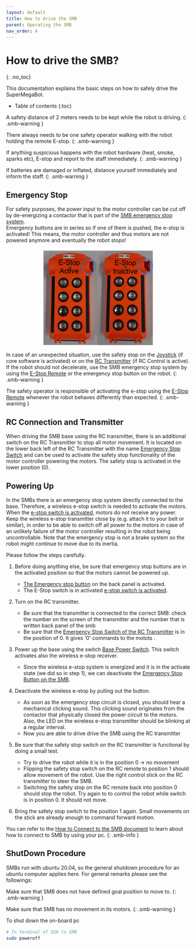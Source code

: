 ```yaml
---
layout: default
title: How to drive the SMB
parent: Operating the SMB
nav_order: 4
---
```


# How to drive the SMB? 
{: .no_toc}

This documentation explains the basic steps on how to safely drive the SuperMegaBot.

* Table of contents
{:toc}


A safety distance of 2 meters needs to be kept while the robot is driving.
{: .smb-warning }

There always needs to be one safety operator walking with the robot holding the remote E-stop.
{: .smb-warning }

If anything suspicious happens with the robot hardware (heat, smoke, sparks etc), E-stop and report to the staff immediately.
{: .smb-warning }

If batteries are damaged or inflated, distance yourself immediately and inform the staff.
{: .smb-warning }

## Emergency Stop
For safety purposes, the power input to the motor controller can be cut off by de-energizing a contactor that is part of the [SMB emergency stop system](https://unlimited.ethz.ch/display/ROBOTX/SMB+Emergency+Stop+System).\
Emergency buttons are in series so if one of them is pushed, the e-stop is activated! This means, the motor controller and thus motors are not powered anymore and eventually the robot stops! 
<p align="center">
  <img style="right;"  src="../images/E-Stop.png" width="300" title="Remote Emergency Stop">
</p>

In case of an unexpected situation, use the safety stop on the [Joystick](../images/JoyStick.png) (if core software is activated) or on the [RC Transmitter](../images/RCTransmitter.png) (if RC Control is active). If the robot should not decelerate, use the SMB emergency stop system by using the [E-Stop Remote](../images/E-Stop.png) or the emergency stop button on the robot.
{: .smb-warning }

The safety operator is responsible of activating the e-stop using the [E-Stop Remote](../images/E-Stop.png) whenever the robot behaves differently than expected. 
{: .smb-warning }

## RC Connection and Transmitter
When driving the SMB base using the RC transmitter, there is an additional switch on the RC Transmitter to stop all motor movement. It is located on the lower back left of the RC Transmitter with the name [Emergency Stop Switch](../images/RCTransmitter.png) and can be used to activate the safety stop functionality of the motor controller powering the motors. The safety stop is activated in the lower position (0).


## Powering Up 

In the SMBs there is an emergency stop system directly connected to the base. Therefore, a wireless e-stop switch is needed to activate the motors. When the [e-stop switch is activated](../images/E-Stop.png), motors do not receive any power.\
Keep the wireless e-stop transmitter close by (e.g. attach it to your belt or similar), in order to be able to switch off all power to the motors in case of an unlikely failure of the motor controller resulting in the robot being uncontrollable. Note that the emergency stop is not a brake system so the robot might continue to move due to its inertia.


Please follow the steps carefully.

1. Before doing anything else, be sure that emergency stop buttons are in the activated position so that the motors cannot be powered up.
   * [The Emergency stop button](../images/SMB_Backpanel.png) on the back panel is activated.
   * The E-Stop switch is in activated [e-stop switch is activated](../images/E-Stop.png).
  
2. Turn on the RC transmitter.
   * Be sure that the transmitter is connected to the correct SMB: check the number on the screen of the transmitter and the number that is written back panel of the smb 
   * Be sure that the [Emergency Stop Switch of the RC Transmitter](../images/RCTransmitter.png)  is in the position of 0. It gives '0' commands to the motots . 

3. Power up the base using the switch [Base Power Switch](../images/SMB_Backpanel.png). This switch activates also the wireless e-stop receiver.
   * Since the wireless e-stop system is energized and it is in the activate state (we did so in step 1), we can deactivate the [Emergency Stop Button on the SMB](../images/SMB_Backpanel.png). 
  
4. Deactivate the wireless e-stop by pulling out the button.
    * As soon as the emergency stop circuit is closed, you should hear a mechanical clicking sound. This clicking sound originates from the contactor that physically closed the power circuit to the motors. Also, the LED on the wireless e-stop transmitter should be blinking at a regular interval. 
    * Now you are able to drive drive the SMB using the RC transmitter
  
5. Be sure that the safety stop switch on the RC transmitter is functional by doing a small test.
    * Try to drive the robot while it is in the position 0 -> no movement 
    * Flipping the safety stop switch on the RC remote to position 1 should allow movement of the robot. Use the right control stick on the RC transmitter to steer the SMB. 
    * Switching the safety stop on the RC remote back into position 0 should stop the robot. Try again to to control the robot while switch is in position 0. It should not move. 
6. Bring the safety stop switch to the position 1 again. Small movements on the stick are already enough to command forward motion. 


You can refer to the [How to Connect to the SMB document](HowToConnectToSMB.md) to learn about how to connect to SMB by using your pc. 
{: .smb-info }

## ShutDown Procedure
SMBs run with ubuntu 20.04, so the general shutdown procedure for an ubuntu computer applies here. For general remarks please see the followings:

Make sure that SMB does not have defined goal position to move to.
{: .smb-warning }

Make sure that SMB has no movement in its motors.
{: .smb-warning }

To shut down the on-board pc 
```bash
# In terminal of SSH to SMB
sudo poweroff
```

